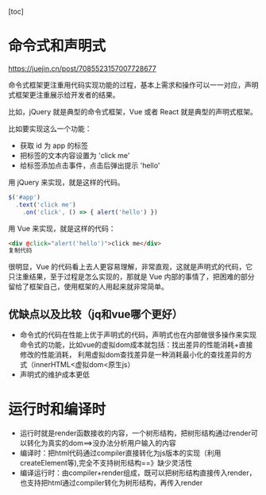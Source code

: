 [toc]

# 命令式和声明式

https://juejin.cn/post/7085523157007728677

命令式框架更注重用代码实现功能的过程，基本上需求和操作可以一一对应，声明式框架更注重展示给开发者的结果。

比如，jQuery 就是典型的命令式框架，Vue 或者 React 就是典型的声明式框架。

比如要实现这么一个功能：

- 获取 id 为 app 的标签
- 把标签的文本内容设置为 'click me'
- 给标签添加点击事件，点击后弹出提示 'hello'

用 jQuery 来实现，就是这样的代码。

```js
$('#app')
  .text('click me')
    .on('click', () => { alert('hello') })
```

用 Vue 来实现，就是这样的代码：

```html
<div @click="alert('hello')">click me</div>
复制代码
```

很明显，Vue 的代码看上去人更容易理解，非常直观，这就是声明式的代码，它只注重结果，至于过程是怎么实现的，那就是 Vue 内部的事情了，把困难的部分留给了框架自己，使用框架的人用起来就非常简单。

## 优缺点以及比较（jq和vue哪个更好）

+ 命令式的代码在性能上优于声明式的代码，声明式也在内部做很多操作来实现命令式的功能，比如vue的虚拟dom成本就包括：找出差异的性能消耗+直接修改的性能消耗， 利用虚拟dom查找差异是一种消耗最小化的查找差异的方式（innerHTML<虚拟dom<原生js）
+ 声明式的维护成本更低

# 运行时和编译时

+ 运行时就是render函数接收的内容，一个树形结构，把树形结构通过render可以转化为真实的dom==>没办法分析用户输入的内容
+ 编译时：把html代码通过compiler直接转化为js版本的实现（利用createElement等),完全不支持树形结构==》缺少灵活性
+ 编译运行时：由compiler+render组成，既可以把树形结构直接传入render，也支持把html通过compiler转化为树形结构，再传入render